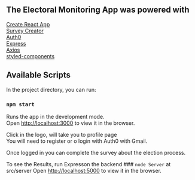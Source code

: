 ## The Electoral Monitoring App was powered with

[Create React App](https://github.com/facebook/create-react-app)<br>
[Survey Creator](https://surveyjs.io/survey/Builder/)<br>
[Auth0](https://auth0.com/)<br>
[Express](https://expressjs.com/)<br>
[Axios](https://github.com/axios/axios)<br>
[styled-components](https://styled-components.com)<br>

## Available Scripts

In the project directory, you can run:

### `npm start`

Runs the app in the development mode.<br />
Open [http://localhost:3000](http://localhost:3000) to view it in the browser.

Click in the logo, will take you to profile page<br />
You will need to register or o login with Auth0 with Gmail.

Once logged in you can complete the survey about the election process.

To see the Results, run Expresson the backend ### `node Server` at src/server
Open [http://localhost:5000](http://localhost:5000) to view it in the browser.




